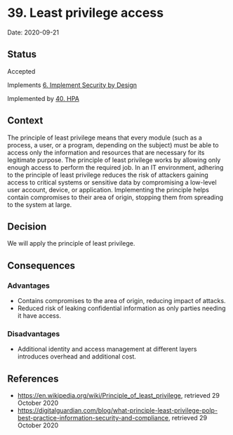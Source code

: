 # 39. Least privilege access

Date: 2020-09-21

## Status

Accepted

Implements [6. Implement Security by Design](0006-implement-security-by-design.md)

Implemented by [40. HPA](0040-hpa.md)

## Context

The principle of least privilege means that every module (such as a process, a user, or a program, depending on the subject) must be able to access only the information and resources that are necessary for its legitimate purpose.
The principle of least privilege works by allowing only enough access to perform the required job. In an IT environment, adhering to the principle of least privilege reduces the risk of attackers gaining access to critical systems or sensitive data by compromising a low-level user account, device, or application. Implementing the principle helps contain compromises to their area of origin, stopping them from spreading to the system at large.

## Decision

We will apply the principle of least privilege.

## Consequences

### Advantages

* Contains compromises to the area of origin, reducing impact of attacks.
* Reduced risk of leaking confidential information as only parties needing it have access.

### Disadvantages

* Additional identity and access management at different layers introduces overhead and additional cost.

## References

* https://en.wikipedia.org/wiki/Principle_of_least_privilege, retrieved 29 October 2020
* https://digitalguardian.com/blog/what-principle-least-privilege-polp-best-practice-information-security-and-compliance, retrieved 29 October 2020
